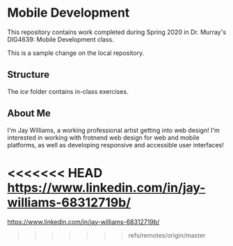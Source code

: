 # Mobile Development
This repository contains work completed during Spring 2020 in Dr. Murray's DIG4639: Mobile Development class.

This is a sample change on the local repository.

## Structure
The *ice* folder contains in-class exercises. 

## About Me
I'm Jay Williams, a working professional artist getting into web design! I'm interested in working with frotnend web design for web and mobile platforms, as well as developing responsive and accessible user interfaces!

<<<<<<< HEAD
https://www.linkedin.com/in/jay-williams-68312719b/
=======
https://www.linkedin.com/in/jay-williams-68312719b/
>>>>>>> refs/remotes/origin/master
